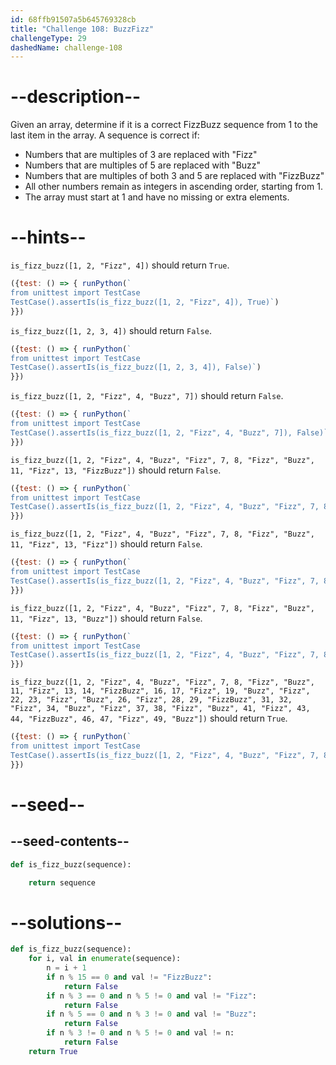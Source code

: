 ```yaml
---
id: 68ffb91507a5b645769328cb
title: "Challenge 108: BuzzFizz"
challengeType: 29
dashedName: challenge-108
---
```


# --description--

Given an array, determine if it is a correct FizzBuzz sequence from 1 to the last item in the array. A sequence is correct if:

- Numbers that are multiples of 3 are replaced with "Fizz"
- Numbers that are multiples of 5 are replaced with "Buzz"
- Numbers that are multiples of both 3 and 5 are replaced with "FizzBuzz"
- All other numbers remain as integers in ascending order, starting from 1.
- The array must start at 1 and have no missing or extra elements.

# --hints--

`is_fizz_buzz([1, 2, "Fizz", 4])` should return `True`.

```js
({test: () => { runPython(`
from unittest import TestCase
TestCase().assertIs(is_fizz_buzz([1, 2, "Fizz", 4]), True)`)
}})
```

`is_fizz_buzz([1, 2, 3, 4])` should return `False`.

```js
({test: () => { runPython(`
from unittest import TestCase
TestCase().assertIs(is_fizz_buzz([1, 2, 3, 4]), False)`)
}})
```

`is_fizz_buzz([1, 2, "Fizz", 4, "Buzz", 7])` should return `False`.

```js
({test: () => { runPython(`
from unittest import TestCase
TestCase().assertIs(is_fizz_buzz([1, 2, "Fizz", 4, "Buzz", 7]), False)`)
}})
```

`is_fizz_buzz([1, 2, "Fizz", 4, "Buzz", "Fizz", 7, 8, "Fizz", "Buzz", 11, "Fizz", 13, "FizzBuzz"])` should return `False`.

```js
({test: () => { runPython(`
from unittest import TestCase
TestCase().assertIs(is_fizz_buzz([1, 2, "Fizz", 4, "Buzz", "Fizz", 7, 8, "Fizz", "Buzz", 11, "Fizz", 13, "FizzBuzz"]), False)`)
}})
```

`is_fizz_buzz([1, 2, "Fizz", 4, "Buzz", "Fizz", 7, 8, "Fizz", "Buzz", 11, "Fizz", 13, "Fizz"])` should return `False`.

```js
({test: () => { runPython(`
from unittest import TestCase
TestCase().assertIs(is_fizz_buzz([1, 2, "Fizz", 4, "Buzz", "Fizz", 7, 8, "Fizz", "Buzz", 11, "Fizz", 13, "Fizz"]), False)`)
}})
```

`is_fizz_buzz([1, 2, "Fizz", 4, "Buzz", "Fizz", 7, 8, "Fizz", "Buzz", 11, "Fizz", 13, "Buzz"])` should return `False`.

```js
({test: () => { runPython(`
from unittest import TestCase
TestCase().assertIs(is_fizz_buzz([1, 2, "Fizz", 4, "Buzz", "Fizz", 7, 8, "Fizz", "Buzz", 11, "Fizz", 13, "Buzz"]), False)`)
}})
```

`is_fizz_buzz([1, 2, "Fizz", 4, "Buzz", "Fizz", 7, 8, "Fizz", "Buzz", 11, "Fizz", 13, 14, "FizzBuzz", 16, 17, "Fizz", 19, "Buzz", "Fizz", 22, 23, "Fizz", "Buzz", 26, "Fizz", 28, 29, "FizzBuzz", 31, 32, "Fizz", 34, "Buzz", "Fizz", 37, 38, "Fizz", "Buzz", 41, "Fizz", 43, 44, "FizzBuzz", 46, 47, "Fizz", 49, "Buzz"])` should return `True`.

```js
({test: () => { runPython(`
from unittest import TestCase
TestCase().assertIs(is_fizz_buzz([1, 2, "Fizz", 4, "Buzz", "Fizz", 7, 8, "Fizz", "Buzz", 11, "Fizz", 13, 14, "FizzBuzz", 16, 17, "Fizz", 19, "Buzz", "Fizz", 22, 23, "Fizz", "Buzz", 26, "Fizz", 28, 29, "FizzBuzz", 31, 32, "Fizz", 34, "Buzz", "Fizz", 37, 38, "Fizz", "Buzz", 41, "Fizz", 43, 44, "FizzBuzz", 46, 47, "Fizz", 49, "Buzz"]), True)`)
}})
```

# --seed--

## --seed-contents--

```py
def is_fizz_buzz(sequence):

    return sequence
```

# --solutions--

```py
def is_fizz_buzz(sequence):
    for i, val in enumerate(sequence):
        n = i + 1
        if n % 15 == 0 and val != "FizzBuzz":
            return False
        if n % 3 == 0 and n % 5 != 0 and val != "Fizz":
            return False
        if n % 5 == 0 and n % 3 != 0 and val != "Buzz":
            return False
        if n % 3 != 0 and n % 5 != 0 and val != n:
            return False
    return True
```
